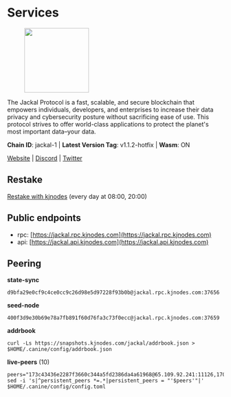 # Services

<figure><img src="https://raw.githubusercontent.com/kj89/testnet_manuals/main/pingpub/logos/jackal.png" width="150" alt=""><figcaption></figcaption></figure>

The Jackal Protocol is a fast, scalable, and secure blockchain that empowers  individuals, developers, and enterprises to increase their data privacy and  cybersecurity posture without sacrificing ease of use. This protocol strives  to offer world-class applications to protect the planet's most important data–your data.

**Chain ID**: jackal-1 | **Latest Version Tag**: v1.1.2-hotfix | **Wasm**: ON

[Website](https://jackalprotocol.com) | [Discord](https://discord.com/invite/5GKym3p6rj) | [Twitter](https://twitter.com/Jackal_Protocol)

## Restake

[Restake with kjnodes](https://restake.app/jackal/jklvaloper1tr3wm3mdkz0tda6t7vavqnn7fe2g4un0f67xmt) (every day at 08:00, 20:00)
## Public endpoints

* rpc: [https://jackal.rpc.kjnodes.com](https://jackal.rpc.kjnodes.com)
* api: [https://jackal.api.kjnodes.com](https://jackal.api.kjnodes.com)

## Peering

**state-sync**

```
d9bfa29e0cf9c4ce0cc9c26d98e5d97228f93b0b@jackal.rpc.kjnodes.com:37656
```

**seed-node**

```
400f3d9e30b69e78a7fb891f60d76fa3c73f0ecc@jackal.rpc.kjnodes.com:37659
```

**addrbook**
```
curl -Ls https://snapshots.kjnodes.com/jackal/addrbook.json > $HOME/.canine/config/addrbook.json
```

**live-peers** (10)
```
peers="173c43436e2287f3660c344a5fd2386da4a61968@65.109.92.241:11126,170397e75ca2b0f4e9f3b1bb5d0d23f9b10f01c7@46.4.53.94:30565,d9bfa29e0cf9c4ce0cc9c26d98e5d97228f93b0b@65.109.88.38:37656,7751d16cfa48da0a5bea6f40e9bcc386b4c76c50@51.89.7.184:26638,e258f57604c59fc02d07b9669ae64f00bb45a20c@162.205.240.139:37656,8d59eb5f7ad207e59c06620f6e9e7b6760b56211@65.108.75.107:18656,0985977a794b298e7ef990fe344d572c60c453b1@172.105.72.158:26656,a79da224ad9d4501dbf1d547986ebec55d56b951@135.181.128.114:17556,a2afb42b65da7013eca54778ce01dfb877c2a82a@154.12.227.132:37656,aca915dcd2087459a5d3e400b707ce1932f91401@65.108.229.102:56656"
sed -i 's|^persistent_peers *=.*|persistent_peers = "'$peers'"|' $HOME/.canine/config/config.toml
```
